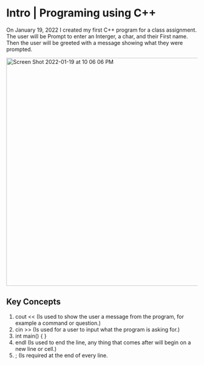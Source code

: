 # Intro | Programing using C++

On January 19, 2022 I created my first C++ program for a class assignment. The user will be Prompt to enter an Interger, a char, and their First name. 
Then the user will be greeted with a message showing what they were prompted. 


<img width="600" alt="Screen Shot 2022-01-19 at 10 06 06 PM" src="https://user-images.githubusercontent.com/81205562/150282991-e72cc8e8-0493-41ff-ac9c-b52bb4eebd54.png">

## Key Concepts
1. cout << (Is used to show the user a message from the program, for example a command or question.)
2. cin >>  (Is used for a user to input what the program is asking for.)
3. int main() {
               }
4. endl     (Is used to end the line, any thing that comes after will begin on a new line or cell.)
5. ;       (Is required at the end of every line. 
